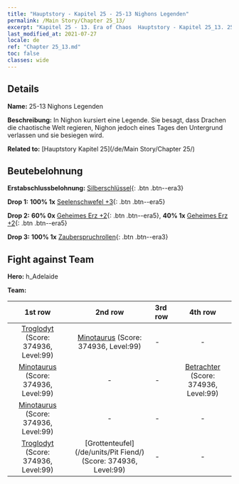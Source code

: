 ```yaml
---
title: "Hauptstory - Kapitel 25 - 25-13 Nighons Legenden"
permalink: /Main Story/Chapter 25_13/
excerpt: "Kapitel 25 - 13. Era of Chaos  Hauptstory - Kapitel 25_13. 25-13 Nighons Legenden"
last_modified_at: 2021-07-27
locale: de
ref: "Chapter 25_13.md"
toc: false
classes: wide
---
```


## Details

 **Name:** 25-13 Nighons Legenden

 **Beschreibung:** In Nighon kursiert eine Legende. Sie besagt, dass Drachen die chaotische Welt regieren, Nighon jedoch eines Tages den Untergrund verlassen und sie besiegen wird.

 **Related to:** [Hauptstory Kapitel 25](/de/Main Story/Chapter 25/)

## Beutebelohnung

 **Erstabschlussbelohnung:** [Silberschlüssel](/ItemsDE/con_693/){: .btn .btn--era3}

 **Drop 1:** **100% 1x** [Seelenschwefel +3](/ItemsDE/mat_85/){: .btn .btn--era5}

 **Drop 2:** **60% 0x** [Geheimes Erz +2](/ItemsDE/mat_75/){: .btn .btn--era5}, **40% 1x** [Geheimes Erz +2](/ItemsDE/mat_75/){: .btn .btn--era5}

 **Drop 3:** **100% 1x** [Zauberspruchrollen](/ItemsDE/con_694/){: .btn .btn--era3}


## Fight against Team
 **Hero:** h_Adelaide

 **Team:**


  | 1st row | 2nd row | 3rd row | 4th row |
  |:----:|:----:|:----|:----:|
  | [Troglodyt](/de/units/Troglodyte/) (Score: 374936, Level:99)  | [Minotaurus](/de/units/Minotaur/) (Score: 374936, Level:99)  | - | - |
  | [Minotaurus](/de/units/Minotaur/) (Score: 374936, Level:99)  | - | - | [Betrachter](/de/units/Beholder/) (Score: 374936, Level:99)  |
  | [Minotaurus](/de/units/Minotaur/) (Score: 374936, Level:99)  | - | - | - |
  | [Troglodyt](/de/units/Troglodyte/) (Score: 374936, Level:99)  | [Grottenteufel](/de/units/Pit Fiend/) (Score: 374936, Level:99)  | - | - |


